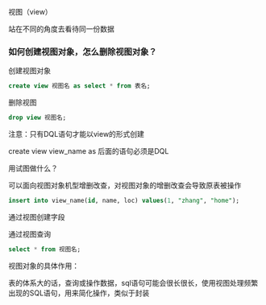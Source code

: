 视图（view）

站在不同的角度去看待同一份数据



### 如何创建视图对象，怎么删除视图对象？

创建视图对象

```sql
create view 视图名 as select * from 表名;
```

删除视图

```sql
drop view 视图名;
```

注意：只有DQL语句才能以view的形式创建

create view view_name as 后面的语句必须是DQL



用试图做什么？

可以面向视图对象机型增删改查，对视图对象的增删改查会导致原表被操作

```sql
insert into view_name(id, name, loc) values(1, "zhang", "home");
```

通过视图创建字段



通过视图查询

```sql
select * from 视图名;
```



视图对象的具体作用：

表的体系大的话，查询或操作数据，sql语句可能会很长很长，使用视图处理频繁出现的SQL语句，用来简化操作，类似于封装